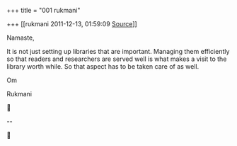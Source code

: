 +++
title = "001 rukmani"

+++
[[rukmani	2011-12-13, 01:59:09 [Source](https://groups.google.com/g/bvparishat/c/Dykhzpa_Bi8)]]



Namaste,

It is not just setting up libraries that are important. Managing them efficiently so that readers and researchers are served well is what makes a visit to the library worth while. So that aspect has to be taken care of as well.

Om

Rukmani



--  



